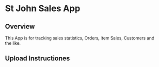 # St John Sales App

## Overview

This App is for tracking sales statistics, Orders, Item Sales, Customers and the like.

## Upload Instructiones